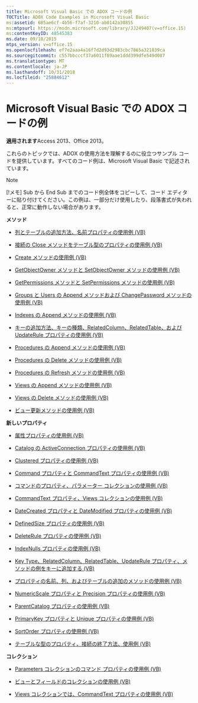 ```yaml
---
title: Microsoft Visual Basic での ADOX コードの例
TOCTitle: ADOX Code Examples in Microsoft Visual Basic
ms:assetid: 685ae6cf-4b56-f7af-3210-ab0142a30855
ms:mtpsurl: https://msdn.microsoft.com/library/JJ249407(v=office.15)
ms:contentKeyID: 48545383
ms.date: 09/18/2015
mtps_version: v=office.15
ms.openlocfilehash: ef7e2aaa4a16f7d2d93d2983cbc7865a321839ca
ms.sourcegitcommit: c557bbcccf37a6011f89aae1ddd399dfe549d087
ms.translationtype: MT
ms.contentlocale: ja-JP
ms.lasthandoff: 10/31/2018
ms.locfileid: "25884612"
---
```

# <a name="adox-code-examples-in-microsoft-visual-basic"></a>Microsoft Visual Basic での ADOX コードの例


**適用されます**Access 2013、Office 2013。

これらのトピックでは、ADOX の使用方法を理解するのに役立つサンプル コードを提供しています。すべてのコード例は、Microsoft Visual Basic で記述されています。


> [!NOTE]
> [!メモ] Sub から End Sub までのコード例全体をコピーして、コード エディターに貼り付けてください。この例は、一部分だけ使用したり、段落書式が失われると、正常に動作しない場合があります。



**メソッド**

  - [列とテーブルの追加方法、名前プロパティの使用例 (VB)](columns-and-tables-append-methods-name-property-example-vb.md)

  - [接続の Close メソッドをテーブル型のプロパティの使用例 (VB)](connection-close-method-table-type-property-example-vb.md)

  - [Create メソッドの使用例 (VB)](create-method-example-vb.md)

  - [GetObjectOwner メソッドと SetObjectOwner メソッドの使用例 (VB)](getobjectowner-and-setobjectowner-methods-example-vb.md)

  - [GetPermissions メソッドと SetPermissions メソッドの使用例 (VB)](getpermissions-and-setpermissions-methods-example-vb.md)

  - [Groups と Users の Append メソッドおよび ChangePassword メソッドの使用例 (VB)](groups-and-users-append-changepassword-methods-example-vb.md)

  - [Indexes の Append メソッドの使用例 (VB)](indexes-append-method-example-vb.md)

  - [キーの追加方法、キーの種類、RelatedColumn、RelatedTable、および UpdateRule プロパティの使用例 (VB)](keys-append-method-key-type-relatedcolumn-relatedtable-and-updaterule-properties-example-vb.md)

  - [Procedures の Append メソッドの使用例 (VB)](procedures-append-method-example-vb.md)

  - [Procedures の Delete メソッドの使用例 (VB)](procedures-delete-method-example-vb.md)

  - [Procedures の Refresh メソッドの使用例 (VB)](procedures-refresh-method-example-vb.md)

  - [Views の Append メソッドの使用例 (VB)](views-append-method-example-vb.md)

  - [Views の Delete メソッドの使用例 (VB)](views-delete-method-example-vb.md)

  - [ビュー更新メソッドの使用例 (VB)](views-refresh-method-example-vb.md)

**新しいプロパティ**

  - [属性プロパティの使用例 (VB)](attributes-property-example-vb.md)

  - [Catalog の ActiveConnection プロパティの使用例 (VB)](catalog-activeconnection-property-example-vb.md)

  - [Clustered プロパティの使用例 (VB)](clustered-property-example-vb.md)

  - [Command プロパティと CommandText プロパティの使用例 (VB)](command-and-commandtext-properties-example-vb.md)

  - [コマンドのプロパティ、パラメーター コレクションの使用例 (VB)](parameters-collection-command-property-example-vb.md)

  - [CommandText プロパティ、Views コレクションの使用例 (VB)](views-collection-commandtext-property-example-vb.md)

  - [DateCreated プロパティと DateModified プロパティの使用例 (VB)](datecreated-and-datemodified-properties-example-vb.md)

  - [DefinedSize プロパティの使用例 (VB)](definedsize-property-example-vb.md)

  - [DeleteRule プロパティの使用例 (VB)](deleterule-property-example-vb.md)

  - [IndexNulls プロパティの使用例 (VB)](indexnulls-property-example-vb.md)

  - [Key Type、RelatedColumn、RelatedTable、UpdateRule プロパティ、メソッドの例をキーに追加する (VB)](keys-append-method-key-type-relatedcolumn-relatedtable-and-updaterule-properties-example-vb.md)

  - [プロパティの名前、列、およびテーブルの追加のメソッドの使用例 (VB)](columns-and-tables-append-methods-name-property-example-vb.md)

  - [NumericScale プロパティと Precision プロパティの使用例 (VB)](numericscale-and-precision-properties-example-vb.md)

  - [ParentCatalog プロパティの使用例 (VB)](parentcatalog-property-example-vb.md)

  - [PrimaryKey プロパティと Unique プロパティの使用例 (VB)](primarykey-and-unique-properties-example-vb.md)

  - [SortOrder プロパティの使用例 (VB)](sortorder-property-example-vb.md)

  - [テーブルな型のプロパティ、接続の終了方法、使用例 (VB)](connection-close-method-table-type-property-example-vb.md)

**コレクション**

  - [Parameters コレクションのコマンド プロパティの使用例 (VB)](parameters-collection-command-property-example-vb.md)

  - [ビューとフィールドのコレクションの使用例 (VB)](views-and-fields-collections-example-vb.md)

  - [Views コレクションでは、CommandText プロパティの使用例 (VB)](views-collection-commandtext-property-example-vb.md)

